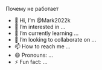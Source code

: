Почему не работает
- 👋 Hi, I’m @Mark2022k
- 👀 I’m interested in ...
- 🌱 I’m currently learning ...
- 💞️ I’m looking to collaborate on ...
- 📫 How to reach me ...
- 😄 Pronouns: ...
- ⚡ Fun fact: ...

<!---
Mark2022k/Mark2022k is a ✨ special ✨ repository because its `README.md` (this file) appears on your GitHub profile.
You can click the Preview link to take a look at your changes.
--->
